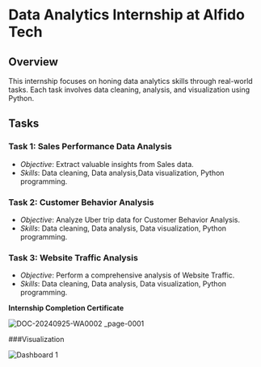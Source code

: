 # Data Analytics Internship at Alfido Tech

## Overview
This internship focuses on honing data analytics skills through real-world tasks. Each task involves data cleaning, analysis, and visualization using Python.

## Tasks

### Task 1: Sales Performance Data Analysis
- *Objective*: Extract valuable insights from  Sales data.
- *Skills*: Data cleaning, Data analysis,Data visualization, Python programming.

### Task 2: Customer Behavior Analysis
- *Objective*: Analyze Uber trip data for Customer Behavior Analysis.
- *Skills*: Data cleaning, Data analysis, Data visualization, Python programming.

### Task 3: Website Traffic Analysis
- *Objective*: Perform a comprehensive analysis of  Website Traffic.
- *Skills*: Data cleaning, Data analysis, Data visualization, Python programming.




**Internship Completion Certificate**

![DOC-20240925-WA0002 _page-0001](https://github.com/user-attachments/assets/ae5e5a62-7b4d-4d0b-8dcd-bf29ba8372ba)


###Visualization


![Dashboard 1](https://github.com/user-attachments/assets/728f735b-29f9-4eeb-bfc5-e634478c0734)

